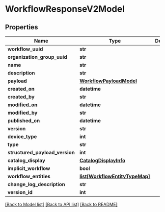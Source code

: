 # WorkflowResponseV2Model

## Properties
Name | Type | Description | Notes
------------ | ------------- | ------------- | -------------
**workflow_uuid** | **str** |  | [optional] 
**organization_group_uuid** | **str** |  | [optional] 
**name** | **str** |  | [optional] 
**description** | **str** |  | [optional] 
**payload** | [**WorkflowPayloadModel**](WorkflowPayloadModel.md) |  | [optional] 
**created_on** | **datetime** |  | [optional] 
**created_by** | **str** |  | [optional] 
**modified_on** | **datetime** |  | [optional] 
**modified_by** | **str** |  | [optional] 
**published_on** | **datetime** |  | [optional] 
**version** | **str** |  | [optional] 
**device_type** | **int** |  | [optional] 
**type** | **str** |  | [optional] 
**structured_payload_version** | **int** |  | [optional] 
**catalog_display** | [**CatalogDisplayInfo**](CatalogDisplayInfo.md) |  | [optional] 
**implicit_workflow** | **bool** |  | [optional] 
**workflow_entities** | [**list[WorkflowEntityTypeMap]**](WorkflowEntityTypeMap.md) |  | [optional] 
**change_log_description** | **str** |  | [optional] 
**version_id** | **int** |  | [optional] 

[[Back to Model list]](../README.md#documentation-for-models) [[Back to API list]](../README.md#documentation-for-api-endpoints) [[Back to README]](../README.md)


